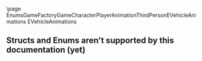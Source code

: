 \page EnumsGameFactoryGameCharacterPlayerAnimationThirdPersonEVehicleAnimations EVehicleAnimations
## Structs and Enums aren't supported by this documentation (yet)
